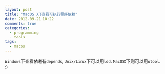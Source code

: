 ```yaml
---
layout: post
title: "MacOS X下查看可执行程序依赖"
date: 2012-09-21 10:22
comments: true
categories: 
  - programming
  - tools
tags: 
  - macos
---
```


`Windows`下查看依赖有`depends`, `Unix/Linux`下可以用`ldd`. `MacOSX`下则可以用`otool`. :)



